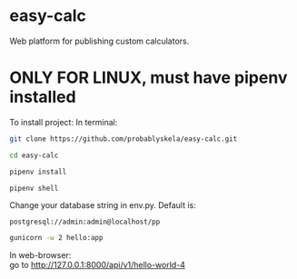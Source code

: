# easy-calc  
Web platform for publishing custom calculators.  
# ONLY FOR LINUX, must have pipenv installed  
To install project: 
In terminal:  
~~~bash  
git clone https://github.com/probablyskela/easy-calc.git
~~~  
~~~bash  
cd easy-calc
~~~
~~~bash  
pipenv install
~~~  
~~~bash  
pipenv shell
~~~ 
Change your database string in env.py. Default is:
~~~
postgresql://admin:admin@localhost/pp
~~~
~~~bash  
gunicorn -w 2 hello:app
~~~  
In web-browser:  
go to http://127.0.0.1:8000/api/v1/hello-world-4  
